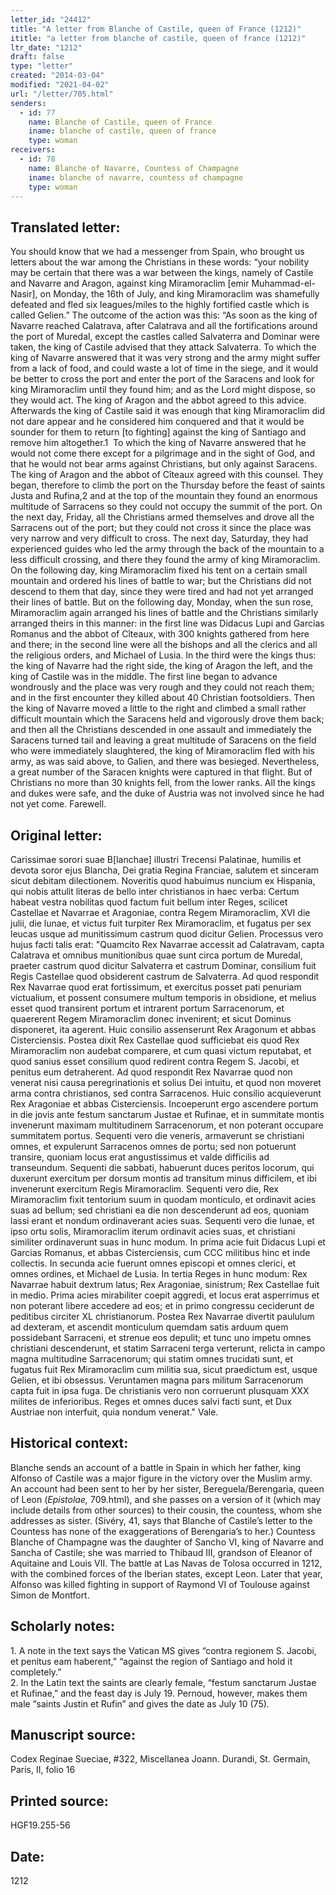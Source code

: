 ```yaml
---
letter_id: "24412"
title: "A letter from Blanche of Castile, queen of France (1212)"
ititle: "a letter from blanche of castile, queen of france (1212)"
ltr_date: "1212"
draft: false
type: "letter"
created: "2014-03-04"
modified: "2021-04-02"
url: "/letter/705.html"
senders:
  - id: 77
    name: Blanche of Castile, queen of France
    iname: blanche of castile, queen of france
    type: woman
receivers:
  - id: 78
    name: Blanche of Navarre, Countess of Champagne
    iname: blanche of navarre, countess of champagne
    type: woman
---
```

<h2> Translated letter:</h2><p>You should know that we had a messenger from Spain, who brought us letters about the war among the Christians in these words: “your nobility may be certain that there was a war between the kings, namely of Castile and Navarre and Aragon, against king Miramoraclim [emir Muhammad-el-Nasir], on Monday, the 16th of July, and king Miramoraclim was shamefully defeated and fled six leagues/miles to the highly fortified castle which is called Gelien.” The outcome of the action was this: “As soon as the king of Navarre reached Calatrava, after Calatrava and all the fortifications around the port of Muredal, except the castles called Salvaterra and Dominar were taken, the king of Castile advised that they attack Salvaterra. To which the king of Navarre answered that it was very strong and the army might suffer from a lack of food, and could waste a lot of time in the siege, and it would be better to cross the port and enter the port of the Saracens and look for king Miramoraclim until they found him; and as the Lord might dispose, so they would act. The king of Aragon and the abbot agreed to this advice. Afterwards the king of Castile said it was enough that king Miramoraclim did not dare appear and he considered him conquered and that it would be sounder for them to return [to fighting] against the king of Santiago and remove him altogether.1&nbsp; To which the king of Navarre answered that he would not come there except for a pilgrimage and in the sight of God, and that he would not bear arms against Christians, but only against Saracens. The king of Aragon and the abbot of Cîteaux agreed with this counsel. They began, therefore to climb the port on the Thursday before the feast of saints Justa and Rufina,2 and at the top of the mountain they found an enormous multitude of Sarracens so they could not occupy the summit of the port. On the next day, Friday, all the Christians armed themselves and drove all the Sarracens out of the port; but they could not cross it since the place was very narrow and very difficult to cross. The next day, Saturday, they had experienced guides who led the army through the back of the mountain to a less difficult crossing, and there they found the army of king Miramoraclim. On the following day, king Miramoraclim fixed his tent on a certain small mountain and ordered his lines of battle to war; but the Christians did not descend to them that day, since they were tired and had not yet arranged their lines of battle. But on the following day, Monday, when the sun rose, Miramoraclim again arranged his lines of battle and the Christians similarly arranged theirs in this manner: in the first line was Didacus Lupi and Garcias Romanus and the abbot of Cîteaux, with 300 knights gathered from here and there; in the second line were all the bishops and all the clerics and all the religious orders, and Michael of Lusia. In the third were the kings thus: the king of Navarre had the right side, the king of Aragon the left, and the king of Castile was in the middle. The first line began to advance wondrously and the place was very rough and they could not reach them; and in the first encounter they killed about 40 Christian footsoldiers. Then the king of Navarre moved a little to the right and climbed a small rather difficult mountain which the Saracens held and vigorously drove them back; and then all the Christians descended in one assault and immediately the Saracens turned tail and leaving a great multitude of Saracens on the field who were immediately slaughtered, the king of Miramoraclim fled with his army, as was said above, to Galien, and there was besieged. Nevertheless, a great number of the Saracen knights were captured in that flight. But of Christians no more than 30 knights fell, from the lower ranks. All the kings and dukes were safe, and the duke of Austria was not involved since he had not yet come. Farewell.</p><h2 class="mt-4"> Original letter:</h2>Carissimae sorori suae B[lanchae] illustri Trecensi Palatinae, humilis et devota soror ejus Blancha, Dei gratia Regina Franciae, salutem et sinceram sicut debitam dilectionem.
Noveritis quod habuimus nuncium ex Hispania, qui nobis attulit literas de bello inter christianos in haec verba:  Certum habeat vestra nobilitas quod factum fuit bellum inter Reges, scilicet Castellae et Navarrae et Aragoniae, contra Regem Miramoraclim, XVI die julii, die lunae, et victus fuit turpiter Rex Miramoraclim, et fugatus per sex leucas usque ad munitissimum castrum quod dicitur Gelien.  Processus vero hujus facti talis erat:
"Quamcito Rex Navarrae accessit ad Calatravam, capta Calatrava et omnibus munitionibus quae sunt circa portum de Muredal, praeter castrum quod dicitur Salvaterra et castrum Dominar, consilium fuit Regis Castellae quod obsiderent castrum de Salvaterra.  Ad quod respondit Rex Navarrae quod erat fortissimum, et exercitus posset pati penuriam victualium, et possent consumere multum temporis in obsidione, et melius esset quod transirent portum et intrarent portum Sarracenorum, et quaererent Regem Miramoraclim donec invenirent; et sicut Dominus disponeret, ita agerent.  Huic consilio assenserunt Rex Aragonum et abbas Cisterciensis.  Postea dixit Rex Castellae quod sufficiebat eis quod Rex Miramoraclim non audebat comparere, et cum quasi victum reputabat, et quod sanius esset consilium quod redirent contra Regem S. Jacobi, et penitus eum detraherent.  Ad quod respondit Rex Navarrae quod non venerat nisi causa peregrinationis et solius Dei intuitu, et quod non moveret arma contra christianos, sed contra Sarracenos.  Huic consilio acquieverunt Rex Aragoniae et abbas Cisterciensis.  Incoeperunt ergo ascendere portum in die jovis ante festum sanctarum Justae et Rufinae, et in summitate montis invenerunt maximam multitudinem Sarracenorum, et non poterant occupare summitatem portus.  Sequenti vero die veneris, armaverunt se christiani omnes, et expulerunt Sarracenos omnes de portu; sed non potuerunt transire, quoniam locus erat angustissimus et valde difficilis ad transeundum.  Sequenti die sabbati, habuerunt duces peritos locorum, qui duxerunt exercitum per dorsum montis ad transitum minus difficilem, et ibi invenerunt exercitum Regis Miramoraclim.  Sequenti vero die, Rex Miramoraclim fixit tentorium suum in quodam monticulo, et ordinavit acies suas ad bellum; sed christiani ea die non descenderunt ad eos, quoniam lassi erant et nondum ordinaverant acies suas.  Sequenti vero die lunae, et ipso ortu solis, Miramoraclim iterum ordinavit acies suas, et christiani similiter ordinaverunt suas in hunc modum.  In prima acie fuit Didacus Lupi et Garcias Romanus, et abbas Cisterciensis, cum CCC militibus hinc et inde collectis.  In secunda acie fuerunt omnes episcopi et omnes clerici, et omnes ordines, et Michael de Lusia.  In tertia Reges in hunc modum:  Rex Navarrae habuit dextrum latus; Rex Aragoniae, sinistrum; Rex Castellae fuit in medio.  Prima acies mirabiliter coepit aggredi, et locus erat asperrimus et non poterant libere accedere ad eos; et in primo congressu ceciderunt de peditibus circiter XL christianorum.  Postea Rex Navarrae divertit paululum ad dexteram, et ascendit monticulum quemdam satis arduum quem possidebant Sarraceni, et strenue eos depulit; et tunc uno impetu omnes christiani descenderunt, et statim Sarraceni terga verterunt, relicta in campo magna multitudine Sarracenorum; qui statim omnes trucidati sunt, et fugatus fuit Rex Miramoraclim cum militia sua, sicut praedictum est, usque Gelien, et ibi obsessus.  Veruntamen magna pars militum Sarracenorum capta fuit in ipsa fuga.  De christianis vero non corruerunt plusquam XXX milites de inferioribus.  Reges et omnes duces salvi facti sunt, et Dux Austriae non interfuit, quia nondum venerat."  Vale.
<h2 class="mt-4"> Historical context:</h2><p>Blanche sends an account of a battle in Spain in which her father, king Alfonso of Castile was a major figure in the victory over the Muslim army. An account had been sent to her by her sister, Bereguela/Berengaria, queen of Leon (<em>Epistolae,</em> 709.html), and she passes on a version of it (which may include details from other sources) to their cousin, the countess, whom she addresses as sister. (Sivéry, 41, says that Blanche of Castile’s letter to the Countess has none of the exaggerations of Berengaria’s to her.) Countess Blanche of Champagne was the daughter of Sancho VI, king of Navarre and Sancha of Castile; she was married to Thibaud III, grandson of Eleanor of Aquitaine and Louis VII. The battle at Las Navas de Tolosa occurred in 1212, with the combined forces of the Iberian states, except Leon. Later that year, Alfonso was killed fighting in support of Raymond VI of Toulouse against Simon de Montfort.</p><h2 class="mt-4"> Scholarly notes:</h2><p>1. A note in the text says the Vatican MS gives “contra regionem S. Jacobi, et penitus eam haberent,” “against the region of Santiago and hold it completely.”<br><span style="background-color: transparent;">2. In the Latin text the saints are clearly female, “festum sanctarum Justae et Rufinae,” and the feast day is July 19. Pernoud, however, makes them male “saints Justin et Rufin” and gives the date as July 10 (75).</span></p><h2 class="mt-4"> Manuscript source:</h2>Codex Reginae Sueciae, #322, Miscellanea Joann. Durandi, St. Germain, Paris, II, folio 16
<h2 class="mt-4"> Printed source:</h2>HGF19.255-56
<h2 class="mt-4"> Date:</h2>1212
